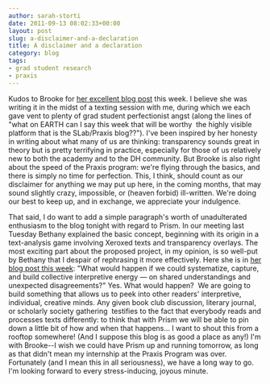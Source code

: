 ```yaml
---
author: sarah-storti
date: 2011-09-13 08:02:33+00:00
layout: post
slug: a-disclaimer-and-a-declaration
title: A disclaimer and a declaration
category: blog
tags:
- grad student research
- praxis
---
```


Kudos to Brooke for [her excellent blog post](https://scholarslab.org/praxis-program/processing-praxis/) this week. I believe she was writing it in the midst of a texting session with me, during which we each gave vent to plenty of grad student perfectionist angst (along the lines of "what on EARTH can I say this week that will be worthy  the highly visible platform that is the SLab/Praxis blog??"). I've been inspired by her honesty in writing about what many of us are thinking: transparency sounds great in theory but is pretty terrifying in practice, especially for those of us relatively new to both the academy and to the DH community. But Brooke is also right about the speed of the Praxis program: we're flying through the basics, and there is simply no time for perfection. This, I think, should count as our disclaimer for anything we may put up here, in the coming months, that may sound slightly crazy, impossible, or (heaven forbid) ill-written. We're doing our best to keep up, and in exchange, we appreciate your indulgence.

That said, I do want to add a simple paragraph's worth of unadulterated enthusiasm to the blog tonight with regard to Prism. In our meeting last Tuesday Bethany explained the basic concept, beginning with its origin in a text-analysis game involving Xeroxed texts and transparency overlays. The most exciting part about the proposed project, in my opinion, is so well-put by Bethany that I despair of rephrasing it more effectively. Here she is in [her blog post this week](https://scholarslab.org/digital-humanities/crowdsourcing-interpretation/): "What would happen if we could systematize, capture, and build collective interpretive energy &mdash; on shared understandings and unexpected disagreements?" Yes. What would happen?  We are going to build something that allows us to peek into other readers' interpretive, individual, creative minds. Any given book club discussion, literary journal, or scholarly society gathering  testifies to the fact that everybody reads and processes texts differently: to think that with Prism we will be able to pin down a little bit of how and when that happens... I want to shout this from a rooftop somewhere! (And I suppose this blog is as good a place as any!) I'm with Brooke--I wish we could have Prism up and running tomorrow, as long as that didn't mean my internship at the Praxis Program was over. Fortunately (and I mean this in all seriousness), we have a long way to go. I'm looking forward to every stress-inducing, joyous minute.
